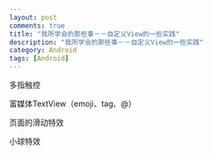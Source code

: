```yaml
---
layout: post
comments: true
title: "我所学会的那些事－－自定义View的一些实践"
description: "我所学会的那些事－－自定义View的一些实践"
category: Android
tags: [Android]
---
```


多指触控    

富媒体TextView（emoji、tag、@）    

页面的滑动特效    

小球特效    

